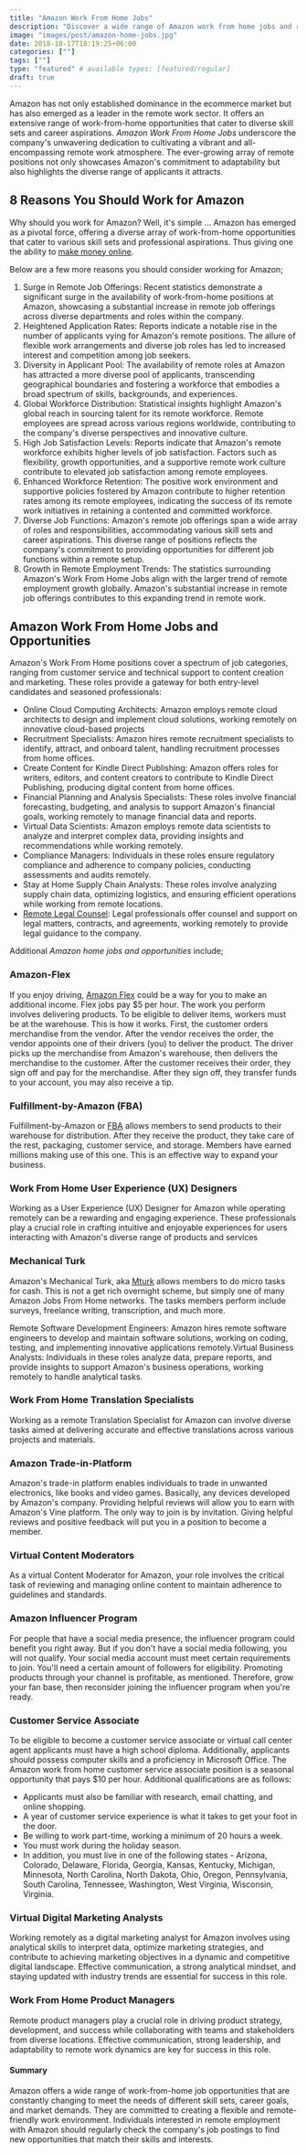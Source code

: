 ```yaml
---
title: "Amazon Work From Home Jobs"
description: "Discover a wide range of Amazon work from home jobs and remote opportunities."
image: "images/post/amazon-home-jobs.jpg"
date: 2018-10-17T18:19:25+06:00
categories: [""]
tags: [""]
type: "featured" # available types: [featured/regular]
draft: true
---
```


Amazon has not only established dominance in the ecommerce market but has also emerged as a leader in the remote work sector. It offers an extensive range of work-from-home opportunities that cater to diverse skill sets and career aspirations. _Amazon Work From Home Jobs_ underscore the company's unwavering dedication to cultivating a vibrant and all-encompassing remote work atmosphere. The ever-growing array of remote positions not only showcases Amazon's commitment to adaptability but also highlights the diverse range of applicants it attracts.

## 8 Reasons You Should Work for Amazon

Why should you work for Amazon? Well, it's simple ... Amazon has emerged as a pivotal force, offering a diverse array of work-from-home opportunities that cater to various skill sets and professional aspirations. Thus giving one the ability to [make money online](/blog/ways-to-make-money-online#side-hustles/).

Below are a few more reasons you should consider working for Amazon;

1. Surge in Remote Job Offerings: Recent statistics demonstrate a significant surge in the availability of work-from-home positions at Amazon, showcasing a substantial increase in remote job offerings across diverse departments and roles within the company.
2. Heightened Application Rates: Reports indicate a notable rise in the number of applicants vying for Amazon's remote positions. The allure of flexible work arrangements and diverse job roles has led to increased interest and competition among job seekers.
3. Diversity in Applicant Pool: The availability of remote roles at Amazon has attracted a more diverse pool of applicants, transcending geographical boundaries and fostering a workforce that embodies a broad spectrum of skills, backgrounds, and experiences.
4. Global Workforce Distribution: Statistical insights highlight Amazon's global reach in sourcing talent for its remote workforce. Remote employees are spread across various regions worldwide, contributing to the company's diverse perspectives and innovative culture.
5. High Job Satisfaction Levels: Reports indicate that Amazon's remote workforce exhibits higher levels of job satisfaction. Factors such as flexibility, growth opportunities, and a supportive remote work culture contribute to elevated job satisfaction among remote employees.
6. Enhanced Workforce Retention: The positive work environment and supportive policies fostered by Amazon contribute to higher retention rates among its remote employees, indicating the success of its remote work initiatives in retaining a contented and committed workforce.
7. Diverse Job Functions: Amazon's remote job offerings span a wide array of roles and responsibilities, accommodating various skill sets and career aspirations. This diverse range of positions reflects the company's commitment to providing opportunities for different job functions within a remote setup.
8. Growth in Remote Employment Trends: The statistics surrounding Amazon's Work From Home Jobs align with the larger trend of remote employment growth globally. Amazon's substantial increase in remote job offerings contributes to this expanding trend in remote work.


## Amazon Work From Home Jobs and Opportunities

Amazon's Work From Home positions cover a spectrum of job categories, ranging from customer service and technical support to content creation and marketing. These roles provide a gateway for both entry-level candidates and seasoned professionals:

- Online Cloud Computing Architects: Amazon employs remote cloud architects to design and implement cloud solutions, working remotely on innovative cloud-based projects
- Recruitment Specialists: Amazon hires remote recruitment specialists to identify, attract, and onboard talent, handling recruitment processes from home offices.
- Create Content for Kindle Direct Publishing: Amazon offers roles for writers, editors, and content creators to contribute to Kindle Direct Publishing, producing digital content from home offices.
- Financial Planning and Analysis Specialists: These roles involve financial forecasting, budgeting, and analysis to support Amazon's financial goals, working remotely to manage financial data and reports.
- Virtual Data Scientists: Amazon employs remote data scientists to analyze and interpret complex data, providing insights and recommendations while working remotely.
- Compliance Managers: Individuals in these roles ensure regulatory compliance and adherence to company policies, conducting assessments and audits remotely.
- Stay at Home Supply Chain Analysts: These roles involve analyzing supply chain data, optimizing logistics, and ensuring efficient operations while working from remote locations.
- [Remote Legal Counsel](https://www.amazon.jobs/en/business_categories/legal-team/): Legal professionals offer counsel and support on legal matters, contracts, and agreements, working remotely to provide legal guidance to the company.

Additional _Amazon home jobs and opportunities_ include;

### Amazon-Flex

If you enjoy driving, [Amazon Flex](https://flex.amazon.com/) could be a way for you to make an additional income. Flex jobs pay $5 per hour. The work you perform involves delivering products. To be eligible to deliver items, workers must be at the warehouse. This is how it works. First, the customer orders merchandise from the vendor. After the vendor receives the order, the vendor appoints one of their drivers (you) to deliver the product. The driver picks up the merchandise from Amazon's warehouse, then delivers the merchandise to the customer. After the customer receives their order, they sign off and pay for the merchandise. After they sign off, they transfer funds to your account, you may also receive a tip.

### Fulfillment-by-Amazon (FBA)

Fulfillment-by-Amazon or [FBA](https://sell.amazon.com/fulfillment-by-amazon.html/) allows members to send products to their warehouse for distribution. After they receive the product, they take care of the rest, packaging, customer service, and storage. Members have earned millions making use of this one. This is an effective way to expand your business.

### Work From Home User Experience (UX) Designers

Working as a User Experience (UX) Designer for Amazon while operating remotely can be a rewarding and engaging experience. These professionals play a crucial role in crafting intuitive and enjoyable experiences for users interacting with Amazon's diverse range of products and services

### Mechanical Turk

Amazon's Mechanical Turk, aka [Mturk](https://www.mturk.com/) allows members to do micro tasks for cash. This is not a get rich overnight scheme, but simply one of many Amazon Jobs From Home networks. The tasks members perform include surveys, freelance writing, transcription, and much more.

Remote Software Development Engineers: Amazon hires remote software engineers to develop and maintain software solutions, working on coding, testing, and implementing innovative applications remotely.Virtual Business Analysts: Individuals in these roles analyze data, prepare reports, and provide insights to support Amazon's business operations, working remotely to handle analytical tasks.

### Work From Home Translation Specialists

Working as a remote Translation Specialist for Amazon can involve diverse tasks aimed at delivering accurate and effective translations across various projects and materials.

### Amazon Trade-in-Platform

Amazon's trade-in platform enables individuals to trade in unwanted electronics, like books and video games. Basically, any devices developed by Amazon's company. Providing helpful reviews will allow you to earn with Amazon's Vine platform. The only way to join is by invitation. Giving helpful reviews and positive feedback will put you in a position to become a member.

### Virtual Content Moderators

As a virtual Content Moderator for Amazon, your role involves the critical task of reviewing and managing online content to maintain adherence to guidelines and standards.

### Amazon Influencer Program

For people that have a social media presence, the influencer program could benefit you right away. But if you don't have a social media following, you will not qualify. Your social media account must meet certain requirements to join. You'll need a certain amount of followers for eligibility. Promoting products through your channel is profitable, as mentioned. Therefore, grow your fan base, then reconsider joining the influencer program when you're ready.

### Customer Service Associate

To be eligible to become a customer service associate or virtual call center agent applicants must have a high school diploma. Additionally, applicants should possess computer skills and a proficiency in Microsoft Office. The Amazon work from home customer service associate position is a seasonal opportunity that pays $10 per hour. Additional qualifications are as follows:

- Applicants must also be familiar with research, email chatting, and online shopping.
- A year of customer service experience is what it takes to get your foot in the door.
- Be willing to work part-time, working a minimum of 20 hours a week.
- You must work during the holiday season.
- In addition, you must live in one of the following states - Arizona, Colorado, Delaware, Florida, Georgia, Kansas, Kentucky, Michigan, Minnesota, North Carolina, North Dakota, Ohio, Oregon, Pennsylvania, South Carolina, Tennessee, Washington, West Virginia, Wisconsin, Virginia.

### Virtual Digital Marketing Analysts

Working remotely as a digital marketing analyst for Amazon involves using analytical skills to interpret data, optimize marketing strategies, and contribute to achieving marketing objectives in a dynamic and competitive digital landscape. Effective communication, a strong analytical mindset, and staying updated with industry trends are essential for success in this role.

### Work From Home Product Managers

Remote product managers play a crucial role in driving product strategy, development, and success while collaborating with teams and stakeholders from diverse locations. Effective communication, strong leadership, and adaptability to remote work dynamics are key for success in this role.

#### Summary

Amazon offers a wide range of work-from-home job opportunities that are constantly changing to meet the needs of different skill sets, career goals, and market demands. They are committed to creating a flexible and remote-friendly work environment. Individuals interested in remote employment with Amazon should regularly check the company's job postings to find new opportunities that match their skills and interests.
